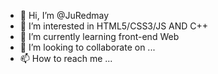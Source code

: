 - 👋 Hi, I’m @JuRedmay
- 👀 I’m interested in HTML5/CSS3/JS AND C++
- 🌱 I’m currently learning front-end Web
- 💞️ I’m looking to collaborate on ...
- 📫 How to reach me ...

<!---
JuRedmay/JuRedmay is a ✨ special ✨ repository because its `README.md` (this file) appears on your GitHub profile.
You can click the Preview link to take a look at your changes.
--->
